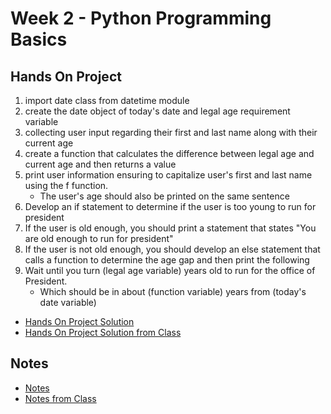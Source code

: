 # Week 2 - Python Programming Basics
## Hands On Project
1.  import date class from datetime module
2.  create the date object of today's date and legal age requirement variable
3.  collecting user input regarding their first and last name along with their current age
4.  create a function that calculates the difference between legal age and current age and then returns a value
5.  print user information ensuring to capitalize user's first and last name using the f function. 
    *   The user's age should also be printed on the same sentence
6.  Develop an if statement to determine if the user is too young to run for president
7.  If the user is old enough, you should print a statement that states "You are old enough to run for president"
8.  If the user is not old enough, you should develop an else statement that calls a function to determine the age gap and then print the following
9.  Wait until you turn (legal age variable) years old to run for the office of President. 
    *    Which should be in about (function variable) years from (today's date variable)

* [Hands On Project Solution](HandsOn/stull_nicholas.py)
* [Hands On Project Solution from Class](HandsOn/Week2_Solution.py)

## Notes
*   [Notes](Notes/Week2_Notes.md)
*   [Notes from Class](Notes/Week2_ClassNotes.ipynb)
